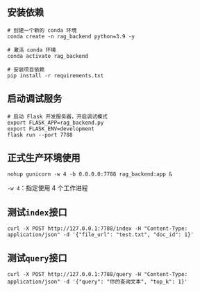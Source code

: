 ## 安装依赖

```shell
# 创建一个新的 conda 环境
conda create -n rag_backend python=3.9 -y

# 激活 conda 环境
conda activate rag_backend

# 安装项目依赖
pip install -r requirements.txt
```

## 启动调试服务

```shell
# 启动 Flask 开发服务器，开启调试模式
export FLASK_APP=rag_backend.py
export FLASK_ENV=development
flask run --port 7788
```

## 正式生产环境使用

```shell
nohup gunicorn -w 4 -b 0.0.0.0:7788 rag_backend:app &
```

`-w 4`：指定使用 4 个工作进程

## 测试`index`接口

```shell
curl -X POST http://127.0.0.1:7788/index -H "Content-Type: application/json" -d '{"file_url": "test.txt", "doc_id": 1}'
```

## 测试`query`接口

```shell
curl -X POST http://127.0.0.1:7788/query -H "Content-Type: application/json" -d '{"query": "你的查询文本", "top_k": 1}'
```
